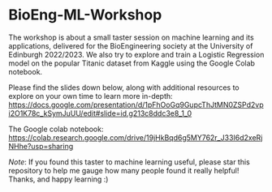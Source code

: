 # BioEng-ML-Workshop

The workshop is about a small taster session on machine learning and its applications, delivered for the BioEngineering society at the University of Edinburgh 2022/2023. We also try to explore and train a Logistic Regression model on the popular Titanic dataset from Kaggle using the Google Colab notebook.

Please find the slides down below, along with additional resources to explore on your own time to learn more in-depth:
https://docs.google.com/presentation/d/1pFhOoGq9GupcThJtMN0ZSPd2vpi2O1K78c_kSymJuUU/edit#slide=id.g213c8ddc3e8_1_0 

The Google colab notebook: 
https://colab.research.google.com/drive/19jHkBqd6g5MY762r_J33I6d2xeRjNHhe?usp=sharing

_Note_: If you found this taster to machine learning useful, please star this repository to help me gauge how many people found it really helpful! Thanks, and happy learning :) 

